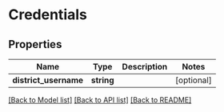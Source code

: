 # Credentials

## Properties
Name | Type | Description | Notes
------------ | ------------- | ------------- | -------------
**district_username** | **string** |  | [optional] 

[[Back to Model list]](../README.md#documentation-for-models) [[Back to API list]](../README.md#documentation-for-api-endpoints) [[Back to README]](../README.md)


